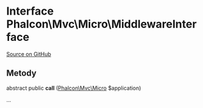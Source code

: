 # Interface **Phalcon\\Mvc\\Micro\\MiddlewareInterface**

<a href="https://github.com/phalcon/cphalcon/blob/master/phalcon/mvc/micro/middlewareinterface.zep" class="btn btn-default btn-sm">Source on GitHub</a>

## Metody

abstract public **call** ([Phalcon\Mvc\Micro](/en/3.1.2/api/Phalcon_Mvc_Micro) $application)

...